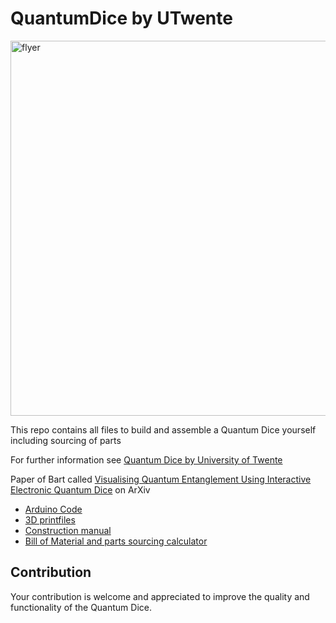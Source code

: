 # QuantumDice by UTwente

<img src="images/Quantum_Dice_Flyer.png" alt="flyer" width="600"/>

This repo contains all files to build and assemble a Quantum Dice yourself including sourcing of parts

For further information see [Quantum Dice by University of Twente](ut.onl/quantumdice)

Paper of Bart called [Visualising Quantum Entanglement Using Interactive Electronic Quantum Dice](https://arxiv.org/abs/2510.04931) on ArXiv

- [Arduino Code](https://github.com/qlab-utwente/Quantum-Dice-by-UTwente/tree/main/Arduino)
- [3D printfiles](https://github.com/qlab-utwente/Quantum-Dice-by-UTwente/tree/main/3D%20print%20files)
- [Construction manual](<3D print files/ConstructionManual.md>)
- [Bill of Material and parts sourcing calculator](https://github.com/qlab-utwente/Quantum-Dice-by-UTwente/blob/main/3D%20print%20files/Bill%20of%20Material%20quantum%20dice.xlsx)

## Contribution

Your contribution is welcome and appreciated to improve the quality and functionality of the Quantum Dice.
